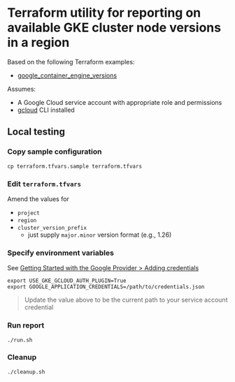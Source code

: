 # Terraform utility for reporting on available GKE cluster node versions in a region

Based on the following Terraform examples:

* [google_container_engine_versions](https://registry.terraform.io/providers/hashicorp/google/latest/docs/data-sources/container_engine_versions)


Assumes:

* A Google Cloud service account with appropriate role and permissions
* [gcloud](https://cloud.google.com/sdk/docs/install) CLI installed


## Local testing

### Copy sample configuration

```
cp terraform.tfvars.sample terraform.tfvars
```

### Edit `terraform.tfvars`

Amend the values for

* `project`
* `region`
* `cluster_version_prefix`
  * just supply `major.minor` version format (e.g., 1.26)


### Specify environment variables

See [Getting Started with the Google Provider > Adding credentials](https://registry.terraform.io/providers/hashicorp/google/latest/docs/guides/getting_started#adding-credentials)

```
export USE_GKE_GCLOUD_AUTH_PLUGIN=True
export GOOGLE_APPLICATION_CREDENTIALS=/path/to/credentials.json
```
> Update the value above to be the current path to your service account credential

### Run report

```
./run.sh
```

### Cleanup

```
./cleanup.sh
```
